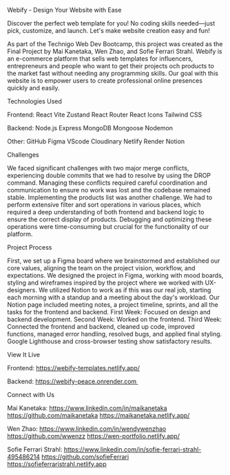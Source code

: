 Webify - Design Your Website with Ease

Discover the perfect web template for you! No coding skills needed—just pick, customize, and launch.
Let's make website creation easy and fun!

As part of the Technigo Web Dev Bootcamp, this project was created as the Final Project by Mai Kanetaka, Wen Zhao, and Sofie Ferrari Strahl. Webify is an e-commerce platform that sells web templates for influencers, entrepreneurs and people who want to get their projects och products to the market fast without needing any programming skills. Our goal with this website is to empower users to create professional online presences quickly and easily.

Technologies Used

Frontend:
React
Vite
Zustand
React Router
React Icons
Tailwind CSS

Backend:
Node.js
Express
MongoDB
Mongoose
Nodemon

Other:
GitHub
Figma
VScode
Cloudinary
Netlify
Render
Notion

Challenges


We faced significant challenges with two major merge conflicts, experiencing double commits that we had to resolve by using the DROP command. Managing these conflicts required careful coordination and communication to ensure no work was lost and the codebase remained stable.
Implementing the products list was another challenge. We had to perform extensive filter and sort operations in various places, which required a deep understanding of both frontend and backend logic to ensure the correct display of products. Debugging and optimizing these operations were time-consuming but crucial for the functionality of our platform.

Project Process


First, we set up a Figma board where we brainstormed and established our core values, aligning the team on the project vision, workflow, and expectations. We designed the project in Figma, working with mood boards, styling and wireframes inspired by the project where we worked with UX-designers.
We utilized Notion to work as if this was our real job, starting each morning with a standup and a meeting about the day's workload. Our Notion page included meeting notes, a project timeline, sprints, and all the tasks for the frontend and backend.
First Week: Focused on design and backend development.
Second Week: Worked on the frontend.
Third Week: Connected the frontend and backend, cleaned up code, improved functions, managed error handling, resolved bugs, and applied final styling. 
Google Lighthouse and cross-browser testing show satisfactory results.

View It Live


Frontend:
https://webify-templates.netlify.app/

Backend:
https://webify-peace.onrender.com 


Connect with Us


Mai Kanetaka:
https://www.linkedin.com/in/maikanetaka
https://github.com/maikanetaka
https://maikanetaka.netlify.app/ 

Wen Zhao:
https://www.linkedin.com/in/wendywenzhao
https://github.com/wwenzz
https://wen-portfolio.netlify.app/ 

Sofie Ferrari Strahl:
https://www.linkedin.com/in/sofie-ferrari-strahl-495486214
https://github.com/sofieFerrari
https://sofieferraristrahl.netlify.app
